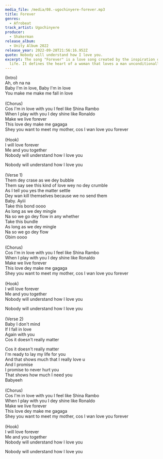 ```yaml
---
media_file: /media/08.-ugochinyere-forever.mp3
title: Forever
genres:
  - Afrobeat
track_artist: Ugochinyere
producer:
  - Shakerman
release_album:
  - Unity Album 2022
release_year: 2022-09-28T21:56:16.952Z
quote: Nobody will understand how I love you.
excerpt: The song "Forever" is a love song created by the inspiration of my love
  life. It defines the heart of a woman that loves a man unconditionally.
---
```

<!--StartFragment-->

(Intro)\
Ah, oh na na\
Baby I'm in love, Baby I'm in love\
You make me make me fall in love\
\
(Chorus)\
Cos I'm in love with you I feel like Shina Rambo\
When I play with you I dey shine like Ronaldo\
Make we live forever\
This love dey make me gagaga\
Shey you want to meet my mother, cos I wan love you forever\
\
(Hook)\
I will love forever\
Me and you together\
Nobody will understand how I love you

Nobody will understand how I love you\
\
(Verse 1)\
Them dey crase as we dey bubble\
Them say see this kind of love wey no dey crumble\
As I tell you yes the matter settle\
Dey wan kill themselves because we no send them\
Baby. Ayiii\
Take this bond oooo\
As long as we dey mingle\
Na so we go dey flow in any whether\
Take this bundle\
As long as we dey mingle\
Na so we go dey flow\
Obim oooo\
\
(Chorus)\
Cos I'm in love with you I feel like Shina Rambo\
When I play with you I dey shine like Ronaldo\
Make we live forever\
This love dey make me gagaga\
Shey you want to meet my mother, cos I wan love you forever\
\
(Hook)\
I will love forever\
Me and you together\
Nobody will understand how I love you

Nobody will understand how I love you\
\
(Verse 2)\
Baby I don't mind\
If I fall in love\
Again with you\
Cos it doesn't really matter

Cos it doesn't really matter\
I'm ready to lay my life for you\
And that shows much that I really love u\
And I promise\
I promise to never hurt you\
That shows how much I need you\
Babyeeh\
\
(Chorus)\
Cos I'm in love with you I feel like Shina Rambo\
When I play with you I dey shine like Ronaldo\
Make we live forever\
This love dey make me gagaga\
Shey you want to meet my mother, cos I wan love you forever\
\
(Hook)\
I will love forever\
Me and you together\
Nobody will understand how I love you

Nobody will understand how I love you

<!--EndFragment-->